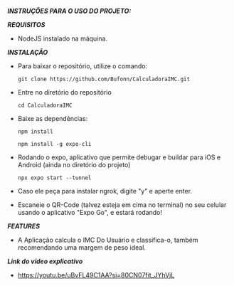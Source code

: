 ***INSTRUÇÕES PARA O USO DO PROJETO:***

***REQUISITOS***

  - NodeJS instalado na máquina.

***INSTALAÇÃO***

- Para baixar o repositório, utilize o comando:

      git clone https://github.com/Bufonn/CalculadoraIMC.git
- Entre no diretório do repositório
  
      cd CalculadoraIMC

- Baixe as dependências:

      npm install
  
      npm install -g expo-cli
  
- Rodando o expo, aplicativo que permite debugar e buildar para iOS e Android (ainda no diretório do projeto)

      npx expo start --tunnel
- Caso ele peça para instalar ngrok, digite "y" e aperte enter.

 - Escaneie o QR-Code (talvez esteja em cima no terminal) no seu celular usando o aplicativo "Expo Go", e estará rodando!

***FEATURES***
- A Aplicação calcula o IMC Do Usuário e classifica-o, também recomendando uma margem de peso ideal.

***Link do vídeo explicativo***

- https://youtu.be/uBvFL49C1AA?si=80CN07fit_JYhVjL
